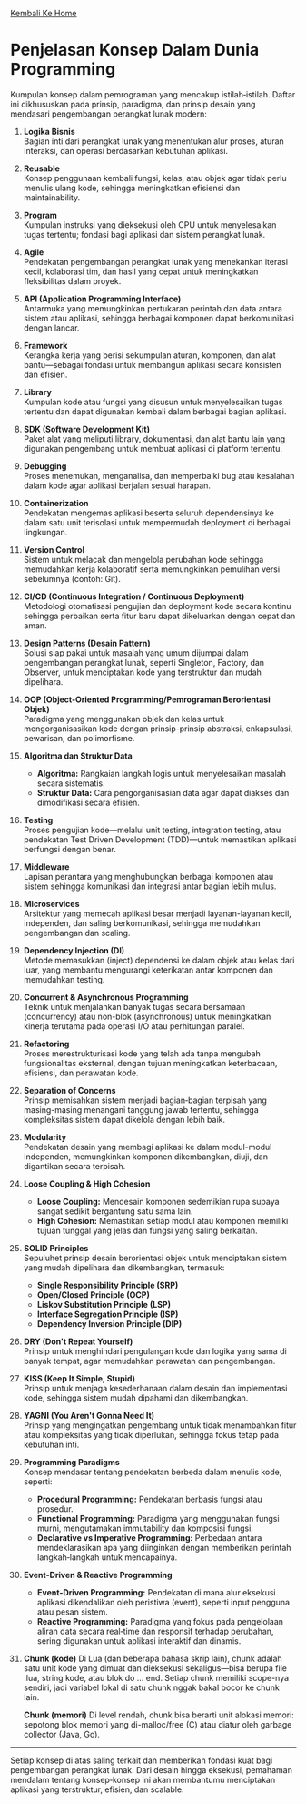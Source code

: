 [Kembali Ke Home](../README.md)

# Penjelasan Konsep Dalam Dunia Programming

Kumpulan konsep dalam pemrograman yang mencakup istilah‑istilah. Daftar ini dikhususkan pada prinsip, paradigma, dan prinsip desain yang mendasari pengembangan perangkat lunak modern:

1. **Logika Bisnis**  
   Bagian inti dari perangkat lunak yang menentukan alur proses, aturan interaksi, dan operasi berdasarkan kebutuhan aplikasi.

2. **Reusable**  
   Konsep penggunaan kembali fungsi, kelas, atau objek agar tidak perlu menulis ulang kode, sehingga meningkatkan efisiensi dan maintainability.

3. **Program**  
   Kumpulan instruksi yang dieksekusi oleh CPU untuk menyelesaikan tugas tertentu; fondasi bagi aplikasi dan sistem perangkat lunak.

4. **Agile**  
   Pendekatan pengembangan perangkat lunak yang menekankan iterasi kecil, kolaborasi tim, dan hasil yang cepat untuk meningkatkan fleksibilitas dalam proyek.

5. **API (Application Programming Interface)**  
   Antarmuka yang memungkinkan pertukaran perintah dan data antara sistem atau aplikasi, sehingga berbagai komponen dapat berkomunikasi dengan lancar.

6. **Framework**  
   Kerangka kerja yang berisi sekumpulan aturan, komponen, dan alat bantu—sebagai fondasi untuk membangun aplikasi secara konsisten dan efisien.

7. **Library**  
   Kumpulan kode atau fungsi yang disusun untuk menyelesaikan tugas tertentu dan dapat digunakan kembali dalam berbagai bagian aplikasi.

8. **SDK (Software Development Kit)**  
   Paket alat yang meliputi library, dokumentasi, dan alat bantu lain yang digunakan pengembang untuk membuat aplikasi di platform tertentu.

9. **Debugging**  
   Proses menemukan, menganalisa, dan memperbaiki bug atau kesalahan dalam kode agar aplikasi berjalan sesuai harapan.

10. **Containerization**  
    Pendekatan mengemas aplikasi beserta seluruh dependensinya ke dalam satu unit terisolasi untuk mempermudah deployment di berbagai lingkungan.

11. **Version Control**  
    Sistem untuk melacak dan mengelola perubahan kode sehingga memudahkan kerja kolaboratif serta memungkinkan pemulihan versi sebelumnya (contoh: Git).

12. **CI/CD (Continuous Integration / Continuous Deployment)**  
    Metodologi otomatisasi pengujian dan deployment kode secara kontinu sehingga perbaikan serta fitur baru dapat dikeluarkan dengan cepat dan aman.

13. **Design Patterns (Desain Pattern)**  
    Solusi siap pakai untuk masalah yang umum dijumpai dalam pengembangan perangkat lunak, seperti Singleton, Factory, dan Observer, untuk menciptakan kode yang terstruktur dan mudah dipelihara.

14. **OOP (Object-Oriented Programming/Pemrograman Berorientasi Objek)**  
    Paradigma yang menggunakan objek dan kelas untuk mengorganisasikan kode dengan prinsip-prinsip abstraksi, enkapsulasi, pewarisan, dan polimorfisme.

15. **Algoritma dan Struktur Data**

    - **Algoritma:** Rangkaian langkah logis untuk menyelesaikan masalah secara sistematis.
    - **Struktur Data:** Cara pengorganisasian data agar dapat diakses dan dimodifikasi secara efisien.

16. **Testing**  
    Proses pengujian kode—melalui unit testing, integration testing, atau pendekatan Test Driven Development (TDD)—untuk memastikan aplikasi berfungsi dengan benar.

17. **Middleware**  
    Lapisan perantara yang menghubungkan berbagai komponen atau sistem sehingga komunikasi dan integrasi antar bagian lebih mulus.

18. **Microservices**  
    Arsitektur yang memecah aplikasi besar menjadi layanan-layanan kecil, independen, dan saling berkomunikasi, sehingga memudahkan pengembangan dan scaling.

19. **Dependency Injection (DI)**  
    Metode memasukkan (inject) dependensi ke dalam objek atau kelas dari luar, yang membantu mengurangi keterikatan antar komponen dan memudahkan testing.

20. **Concurrent & Asynchronous Programming**  
    Teknik untuk menjalankan banyak tugas secara bersamaan (concurrency) atau non-blok (asynchronous) untuk meningkatkan kinerja terutama pada operasi I/O atau perhitungan paralel.

21. **Refactoring**  
    Proses merestrukturisasi kode yang telah ada tanpa mengubah fungsionalitas eksternal, dengan tujuan meningkatkan keterbacaan, efisiensi, dan perawatan kode.

22. **Separation of Concerns**  
    Prinsip memisahkan sistem menjadi bagian‑bagian terpisah yang masing-masing menangani tanggung jawab tertentu, sehingga kompleksitas sistem dapat dikelola dengan lebih baik.

23. **Modularity**  
    Pendekatan desain yang membagi aplikasi ke dalam modul-modul independen, memungkinkan komponen dikembangkan, diuji, dan digantikan secara terpisah.

24. **Loose Coupling & High Cohesion**

    - **Loose Coupling:** Mendesain komponen sedemikian rupa supaya sangat sedikit bergantung satu sama lain.
    - **High Cohesion:** Memastikan setiap modul atau komponen memiliki tujuan tunggal yang jelas dan fungsi yang saling berkaitan.

25. **SOLID Principles**  
    Sepuluhet prinsip desain berorientasi objek untuk menciptakan sistem yang mudah dipelihara dan dikembangkan, termasuk:

    - **Single Responsibility Principle (SRP)**
    - **Open/Closed Principle (OCP)**
    - **Liskov Substitution Principle (LSP)**
    - **Interface Segregation Principle (ISP)**
    - **Dependency Inversion Principle (DIP)**

26. **DRY (Don't Repeat Yourself)**  
    Prinsip untuk menghindari pengulangan kode dan logika yang sama di banyak tempat, agar memudahkan perawatan dan pengembangan.

27. **KISS (Keep It Simple, Stupid)**  
    Prinsip untuk menjaga kesederhanaan dalam desain dan implementasi kode, sehingga sistem mudah dipahami dan dikembangkan.

28. **YAGNI (You Aren't Gonna Need It)**  
    Prinsip yang mengingatkan pengembang untuk tidak menambahkan fitur atau kompleksitas yang tidak diperlukan, sehingga fokus tetap pada kebutuhan inti.

29. **Programming Paradigms**  
    Konsep mendasar tentang pendekatan berbeda dalam menulis kode, seperti:

    - **Procedural Programming:** Pendekatan berbasis fungsi atau prosedur.
    - **Functional Programming:** Paradigma yang menggunakan fungsi murni, mengutamakan immutability dan komposisi fungsi.
    - **Declarative vs Imperative Programming:** Perbedaan antara mendeklarasikan apa yang diinginkan dengan memberikan perintah langkah‑langkah untuk mencapainya.

30. **Event-Driven & Reactive Programming**

    - **Event-Driven Programming:** Pendekatan di mana alur eksekusi aplikasi dikendalikan oleh peristiwa (event), seperti input pengguna atau pesan sistem.
    - **Reactive Programming:** Paradigma yang fokus pada pengelolaan aliran data secara real‑time dan responsif terhadap perubahan, sering digunakan untuk aplikasi interaktif dan dinamis.

31. **Chunk (kode)**
    Di Lua (dan beberapa bahasa skrip lain), chunk adalah satu unit kode yang dimuat dan dieksekusi sekaligus—bisa berupa file .lua, string kode, atau blok do … end. Setiap chunk memiliki scope-nya sendiri, jadi variabel lokal di satu chunk nggak bakal bocor ke chunk lain.

    **Chunk (memori)**
    Di level rendah, chunk bisa berarti unit alokasi memori: sepotong blok memori yang di-malloc/free (C) atau diatur oleh garbage collector (Java, Go).

---

Setiap konsep di atas saling terkait dan memberikan fondasi kuat bagi pengembangan perangkat lunak. Dari desain hingga eksekusi, pemahaman mendalam tentang konsep‑konsep ini akan membantumu menciptakan aplikasi yang terstruktur, efisien, dan scalable.

#

#

#

#

#

#

#

#

#

#

#

#

#

#

#

#

#

#

#

#

#

#

#

#

#

#

#

#

#

#

#

#
